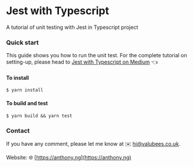 # Jest with Typescript

A tutorial of unit testing with Jest in Typescript project

### Quick start

This guide shows you how to run the unit test. For the complete tutorial on setting-up, please head to [Jest with Typescript on Medium](https://medium.com/swlh/jest-with-typescript-446ea996cc68?sk=e92e4e3ecb96b66211c68dd7ce9a549b) 👈

#### To install

```
$ yarn install
```

#### To build and test

```
$ yarn build && yarn test
```

### Contact

If you have any comment, please let me know at ✉️ [hi@valubees.co.uk](mailto:hi@valubees.co.uk).

Website: 🌐 [https://anthony.ng](https://anthony.ng)
